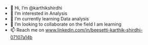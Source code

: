 - 👋 Hi, I’m @karthikshirdhi
- 👀 I’m interested in Analysis
- 🌱 I’m currently learning Data analysis
- 💞️ I’m looking to collaborate on the field I am learning
- 📫 Reach me on www.linkedin.com/in/beesetti-karthik-shirdhi-07107a14b

<!---
karthikshirdhi/karthikshirdhi is a ✨ special ✨ repository because its `README.md` (this file) appears on your GitHub profile.
You can click the Preview link to take a look at your changes.
--->

